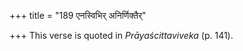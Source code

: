 +++
title = "189 एनस्विभिर् अनिर्णिक्तैर्"

+++
This verse is quoted in *Prāyaścittaviveka* (p. 141).


